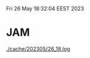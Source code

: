 Fri 26 May 18:32:04 EEST 2023
# JAM
<a href='./cache/202305/26_18.log'>./cache/202305/26_18.log</a>
